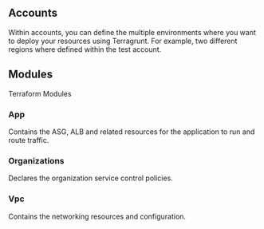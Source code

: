 ## Accounts

Within accounts, you can define the multiple environments where you want to deploy your resources using Terragrunt. For example, two different regions where defined within the test account.

## Modules

Terraform Modules

### App

Contains the ASG, ALB and related resources for the application to run and route traffic.

### Organizations

Declares the organization service control policies.

### Vpc

Contains the networking resources and configuration.

